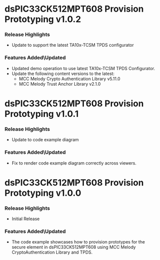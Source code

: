 # dsPIC33CK512MPT608 Provision Prototyping v1.0.2

### Release Highlights
- Update to support the latest TA10x-TCSM TPDS configurator

### Features Added\Updated
- Updated demo operation to use latest TA10x-TCSM TPDS Configurator.
- Update the following content versions to the latest:
    - MCC Melody Crypto Authentication Library v5.11.0
    - MCC Melody Trust Anchor Library v2.1.0

# dsPIC33CK512MPT608 Provision Prototyping v1.0.1

### Release Highlights
- Update to code example diagram

### Features Added\Updated
- Fix to render code example diagram correctly across viewers.

# dsPIC33CK512MPT608 Provision Prototyping v1.0.0
### Release Highlights
- Initial Release

### Features Added\Updated
- The code example showcases how to provision prototypes for the secure element in dsPIC33CK512MPT608 using MCC Melody CryptoAuthentication Library and TPDS.